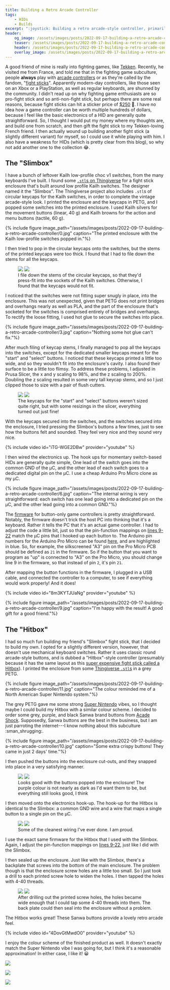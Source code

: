 ```yaml
---
title: Building a Retro Arcade Controller
tags:
    - HIDs
    - Builds
excerpt: ":joystick: Building a retro arcade-style controller, primarily for classic fighting games."
header:
    og_image: /assets/images/posts/2022-09-17-building-a-retro-arcade-controller/21.jpg
    teaser: /assets/images/posts/2022-09-17-building-a-retro-arcade-controller/21.jpg
    header: /assets/images/posts/2022-09-17-building-a-retro-arcade-controller/21.jpg
    overlay_image: /assets/images/posts/2022-09-17-building-a-retro-arcade-controller/21.jpg
---
```


A good friend of mine is really into fighting games, like [Tekken](https://en.wikipedia.org/wiki/Tekken). Recently, he visited me from France, and told me that in the fighting game subculture, people __always__ play with [arcade controllers](https://en.wikipedia.org/wiki/Arcade_controller) or as they're called by the fandom, "[fight sticks](https://www.reddit.com/r/fightsticks/)". Apparently modern-day controllers, like those seen on an Xbox or a PlayStation, as well as regular keyboards, are shunned by the community. I didn't read up on why fighting game enthusiasts are so pro-fight stick and so anti-non-fight stick, but perhaps there are some real reasons, because fight sticks can hit a sticker price of [$250](https://www.hitboxarcade.com/) :money_mouth_face:. I have no idea how a game controller can be worth multiple hundreds of dollars, because I feel like the basic electronics of a HID are generally quite straightforward. So, I thought I would put my money where my thoughts are, and build one from scratch, and then gift the fight stick to my Tekken-loving French friend. I then actually wound up building another fight stick (a slightly different variant) for myself, so I could use it while playing with him. I also have a weakness for HIDs (which is pretty clear from this blog), so why not add another one to the collection :joy:. 

## The "Slimbox"
I have a bunch of leftover Kailh low-profile choc v1 switches, from the many keyboards I've built. I found some [`.stl`s on Thingiverse](https://www.thingiverse.com/thing:4880590) for a fight stick enclosure that's built around low profile Kailh switches. The designer named it the "Slimbox". The Thingiverse project also includes `.stl`s of circular keycaps for the Kailh switches, in order to complete the vintage arcade-style look. I printed the enclosure and the keycaps in PETG, and I popped some switches into the printed enclosure. I used Kailh silvers for the movement buttons (linear, 40 g) and Kailh browns for the action and menu buttons (tactile, 60 g). 

{% include figure image_path="/assets/images/posts/2022-09-17-building-a-retro-arcade-controller/0.jpg" caption="The printed enclosure with the Kailh low-profile switches popped in."%}

I then tried to pop in the circular keycaps onto the switches, but the stems of the printed keycaps were too thick. I found that I had to file down the stems for all the keycaps. 

<figure class="half">
    <a href="/assets/images/posts//2022-09-17-building-a-retro-arcade-controller/1.jpg"><img src="/assets/images/posts//2022-09-17-building-a-retro-arcade-controller/1.jpg"></a>
    <a href="/assets/images/posts/2022-09-17-building-a-retro-arcade-controller/2.jpg"><img src="/assets/images/posts/2022-09-17-building-a-retro-arcade-controller/2.jpg"></a>
    <figcaption>I file down the stems of the circular keycaps, so that they'd press-fit into the sockets of the Kailh switches. Otherwise, I found that the keycaps would not fit.</figcaption>
</figure>

I noticed that the switches were not fitting super snugly in place, into the enclosure. This was not unexpected, given that PETG does not print bridges and overhangs nearly as well as PLA, and the part of the enclosure that's socketed for the switches is comprised entirely of bridges and overhangs. To rectify the loose fitting, I used hot glue to secure the switches into place. 

{% include figure image_path="/assets/images/posts/2022-09-17-building-a-retro-arcade-controller/3.jpg" caption="Nothing some hot glue can't fix."%}

After much filing of keycap stems, I finally managed to pop all the keycaps into the switches, except for the dedicated smaller keycaps meant for the "start" and "select" buttons. I noticed that these keycaps printed a little too wide, and so they wouldn't fit into the enclosure's cavity. I also found their surface to be a little too flimsy. To address these problems, I adjusted in Prusa Slicer, the x and y scaling to 98%, and the z scaling to 200%. Doubling the z scaling resulted in some very tall keycap stems, and so I just clipped those to size with a pair of flush cutters. 

<figure class="half">
    <a href="/assets/images/posts//2022-09-17-building-a-retro-arcade-controller/4.jpg"><img src="/assets/images/posts//2022-09-17-building-a-retro-arcade-controller/4.jpg"></a>
    <a href="/assets/images/posts/2022-09-17-building-a-retro-arcade-controller/5.jpg"><img src="/assets/images/posts/2022-09-17-building-a-retro-arcade-controller/5.jpg"></a>
    <figcaption>The keycaps for the "start" and "select" buttons weren't sized quite right, but with some resizings in the slicer, everything turned out just fine!</figcaption>
</figure>

With the keycaps secured into the switches, and the switches secured into the enclosure, I tried pressing the Slimbox's buttons a few times, just to see how the buttons felt and sounded. They feel very nice and they sound very nice. 

{% include video id="iTG-WGE2DBw" provider="youtube" %}

I then wired the electronics up. The hook ups for momentary switch-based HIDs are generally quite simple, One lead of the switch goes into the common GND of the µC, and the other lead of each switch goes to a dedicated digital pin on the µC. I use a cheap Arduino Pro Micro clone as my µC. 

{% include figure image_path="/assets/images/posts/2022-09-17-building-a-retro-arcade-controller/6.jpg" caption="The internal wiring is very straightforward: each switch has one lead going into a dedicated pin on the µC, and the other lead going into a common GND."%} 

The [firmware](https://github.com/jfedor2/gamepad) for button-only game controllers is pretty straightforward. Notably, the firmware doesn't trick the host PC into thinking that it's a keyboard. Rather it tells the PC that it's an actual game controller. I had to adjust the code a little bit, just so that the pin-function mappings on [lines 9-22](https://github.com/jfedor2/gamepad/blob/master/Gamepad/Gamepad.ino#L9-L22) match the µC pins that I hooked up each button to. The Arduino pin numbers for the Arduino Pro Micro can be found [here](https://cdn.sparkfun.com/assets/9/c/3/c/4/523a1765757b7f5c6e8b4567.png), and are highlighted in blue. So, for example, the silkscreened "A3" pin on the Pro Micro PCB should be defined as `21` in the firmware. So if the button that you want to program as "up" is connected to "A3" on the Pro Micro, you should change line 9 in the firmware, so that instead of pin `2`, it's pin `21`. 

After mapping the button functions in the firmware, I plugged in a USB cable, and connected the controller to a computer, to see if everything would work properly! And it does!

{% include video id="8m3KYTJUaNg" provider="youtube" %}

{% include figure image_path="/assets/images/posts/2022-09-17-building-a-retro-arcade-controller/9.jpg" caption="I'm happy with the result! A good gift for a good friend."%}

## The "Hitbox"
I had so much fun building my friend's "Slimbox" fight stick, that I decided to build my own. I opted for a slightly different version, however, that doesn't use mechanical keyboard switches. Rather it uses classic round arcade-style buttons, and is dubbed a "Hitbox"-style controller (presumably because it has the same layout as this [super expensive fight stick called a Hitbox](https://www.hitboxarcade.com/)). I printed the enclosure from some [Thingiverse `.stl`s](https://www.thingiverse.com/thing:4888965) in a grey PETG. 

{% include figure image_path="/assets/images/posts/2022-09-17-building-a-retro-arcade-controller/11.jpg" caption="The colour reminded me of a North American Super Nintendo system."%}

The grey PETG gave me some strong [Super Nintendo](https://en.wikipedia.org/wiki/Super_Nintendo_Entertainment_System) vibes, so I thought maybe I could build my Hitbox with a similar colour scheme. I decided to order some grey, purple, and black Sanwa brand buttons from [Acade Shock](https://arcadeshock.com/). Supposedly, Sanwa buttons are the best in the business, but I am just parroting the internet---I know nothing about this subculture :sman_shrugging:. 

{% include figure image_path="/assets/images/posts/2022-09-17-building-a-retro-arcade-controller/10.jpg" caption="Some extra crispy buttons! They came in just 2 days' time."%}

I then pushed the buttons into the enclosure cut-outs, and they snapped into place in a very satisfying manner. 

<figure class="half">
    <a href="/assets/images/posts//2022-09-17-building-a-retro-arcade-controller/15.jpg"><img src="/assets/images/posts//2022-09-17-building-a-retro-arcade-controller/15.jpg"></a>
    <a href="/assets/images/posts/2022-09-17-building-a-retro-arcade-controller/12.jpg"><img src="/assets/images/posts/2022-09-17-building-a-retro-arcade-controller/12.jpg"></a>
    <figcaption>Looks good with the buttons popped into the enclosure! The purple colour is not nearly as dark as I'd want them to be, but everything still looks good, I think</figcaption>
</figure>

I then moved onto the electronics hook-up. The hook-up for the Hitbox is identical to the Slimbox: a common GND wire and a wire that maps a single button to a single pin on the µC. 

<figure class="half">
    <a href="/assets/images/posts//2022-09-17-building-a-retro-arcade-controller/14.jpg"><img src="/assets/images/posts//2022-09-17-building-a-retro-arcade-controller/14.jpg"></a>
    <a href="/assets/images/posts/2022-09-17-building-a-retro-arcade-controller/17.jpg"><img src="/assets/images/posts/2022-09-17-building-a-retro-arcade-controller/17.jpg"></a>
    <figcaption>Some of the cleanest wiring I've ever done. I am proud.</figcaption>
</figure>

I use the exact same firmware for the Hitbox that I used with the Slimbox. Again, I adjust the pin-function mappings on [lines 9-22](https://github.com/jfedor2/gamepad/blob/master/Gamepad/Gamepad.ino#L9-L22), just like I did with the Slimbox. 

I then sealed up the enclosure. Just like with the Slimbox, there's a backplate that screws into the bottom of the main enclosure. The problem though is that the enclosure screw holes are a little too small. So I just took a drill to each printed screw hole to widen the holes. I then tapped the holes with 4-40 threads. 

<figure class="half">
    <a href="/assets/images/posts//2022-09-17-building-a-retro-arcade-controller/18.jpg"><img src="/assets/images/posts//2022-09-17-building-a-retro-arcade-controller/18.jpg"></a>
    <a href="/assets/images/posts/2022-09-17-building-a-retro-arcade-controller/19.jpg"><img src="/assets/images/posts/2022-09-17-building-a-retro-arcade-controller/19.jpg"></a>
    <figcaption>After drilling out the printed screw holes, the holes became wide enough that I could tap some 4-40 threads into them. The back plate could then seal into the enclosure without a problem.</figcaption>
</figure>

The Hitbox works great! These Sanwa buttons provide a lovely retro arcade feel. 

{% include video id="4DovGtMwdO0" provider="youtube" %}

I enjoy the colour scheme of the finished product as well. It doesn't exactly match the Super Nintendo vibe I was going for, but I think it's a reasonable approximation! In either case, I like it! :grinning:

![](/assets/images/posts//2022-09-17-building-a-retro-arcade-controller/super_nintendo.jpg)

![](/assets/images/posts//2022-09-17-building-a-retro-arcade-controller/21.jpg)

![](/assets/images/posts//2022-09-17-building-a-retro-arcade-controller/22.jpg)